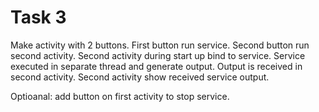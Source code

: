 # Task 3
Make activity with 2 buttons.
First button run service.
Second button run second activity.
Second activity during start up bind to service.
Service executed in separate thread and generate output.
Output is received in second activity.
Second activity show received service output.

Optioanal: add button on first activity to stop service.
